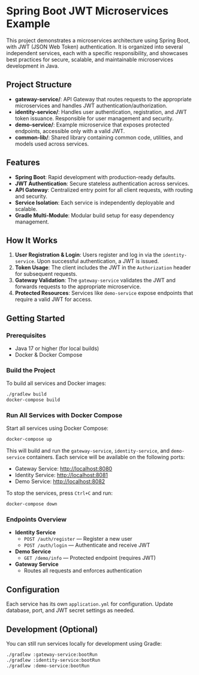 # Spring Boot JWT Microservices Example

This project demonstrates a microservices architecture using Spring Boot, with JWT (JSON Web Token) authentication. It is organized into several independent services, each with a specific responsibility, and showcases best practices for secure, scalable, and maintainable microservices development in Java.

## Project Structure

- **gateway-service/**: API Gateway that routes requests to the appropriate microservices and handles JWT authentication/authorization.
- **identity-service/**: Handles user authentication, registration, and JWT token issuance. Responsible for user management and security.
- **demo-service/**: Example microservice that exposes protected endpoints, accessible only with a valid JWT.
- **common-lib/**: Shared library containing common code, utilities, and models used across services.

## Features

- **Spring Boot**: Rapid development with production-ready defaults.
- **JWT Authentication**: Secure stateless authentication across services.
- **API Gateway**: Centralized entry point for all client requests, with routing and security.
- **Service Isolation**: Each service is independently deployable and scalable.
- **Gradle Multi-Module**: Modular build setup for easy dependency management.

## How It Works

1. **User Registration & Login**: Users register and log in via the `identity-service`. Upon successful authentication, a JWT is issued.
2. **Token Usage**: The client includes the JWT in the `Authorization` header for subsequent requests.
3. **Gateway Validation**: The `gateway-service` validates the JWT and forwards requests to the appropriate microservice.
4. **Protected Resources**: Services like `demo-service` expose endpoints that require a valid JWT for access.

## Getting Started


### Prerequisites
- Java 17 or higher (for local builds)
- Docker & Docker Compose


### Build the Project

To build all services and Docker images:

```bash
./gradlew build
docker-compose build
```

### Run All Services with Docker Compose

Start all services using Docker Compose:

```bash
docker-compose up
```

This will build and run the `gateway-service`, `identity-service`, and `demo-service` containers. Each service will be available on the following ports:

- Gateway Service: [http://localhost:8080](http://localhost:8080)
- Identity Service: [http://localhost:8081](http://localhost:8081)
- Demo Service: [http://localhost:8082](http://localhost:8082)

To stop the services, press `Ctrl+C` and run:

```bash
docker-compose down
```

### Endpoints Overview

- **Identity Service**
  - `POST /auth/register` — Register a new user
  - `POST /auth/login` — Authenticate and receive JWT
- **Demo Service**
  - `GET /demo/info` — Protected endpoint (requires JWT)
- **Gateway Service**
  - Routes all requests and enforces authentication


## Configuration

Each service has its own `application.yml` for configuration. Update database, port, and JWT secret settings as needed.

## Development (Optional)

You can still run services locally for development using Gradle:

```bash
./gradlew :gateway-service:bootRun
./gradlew :identity-service:bootRun
./gradlew :demo-service:bootRun
```


